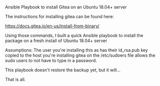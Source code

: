 Ansible Playbook to install Gitea on an Ubuntu 18.04+ server

The instructions for installing gitea can be found here:

https://docs.gitea.io/en-us/install-from-binary/

Using those commands, I built a quick Ansible playbook to install the package on a fresh install of Ubuntu 18.04+ server

Assumptions:
The user you're installing this as has their id_rsa.pub key copied to the host you're installing gitea on
the /etc/sudoers file allows the sudo users to not have to type in a password.

This playbook doesn't restore the backup yet, but it will...

That is all.
